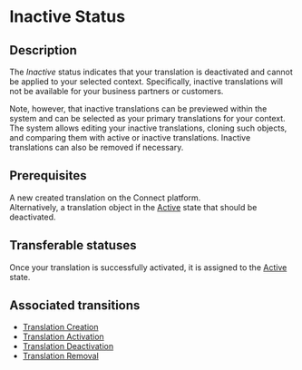# Inactive Status
## Description
The *Inactive* status indicates that your translation is deactivated and cannot be applied to your selected context. Specifically, inactive translations will not be available for your business partners or customers.  

Note, however, that inactive translations can be previewed within the system and can be selected as your primary translations for your context.
The system allows editing your inactive translations, cloning such objects, and comparing them with active or inactive translations. Inactive translations can also be removed if necessary.
## Prerequisites 
A new created translation on the Connect platform.  
Alternatively, a translation object in the [Active](s-b-active.html) state that should be deactivated.
## Transferable statuses
Once your translation is successfully activated, it is assigned to the [Active](s-b-active.html) state.
## Associated transitions
* [Translation Creation](t-1-new-inactive.html)
* [Translation Activation](t-2-in-active.html)
* [Translation Deactivation](t-3-act-inactive.html)
* [Translation Removal](t-4-in-deleted.html)
